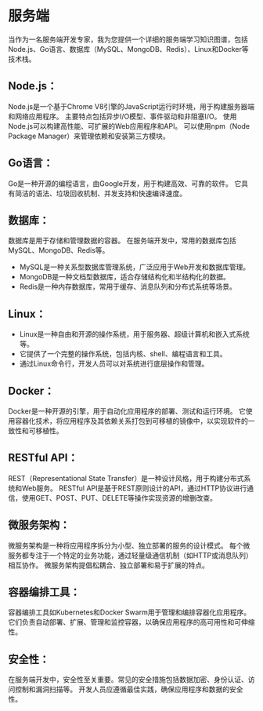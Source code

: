 # 服务端

当作为一名服务端开发专家，我为您提供一个详细的服务端学习知识图谱，包括Node.js、Go语言、数据库（MySQL、MongoDB、Redis）、Linux和Docker等技术栈。

## Node.js：
Node.js是一个基于Chrome V8引擎的JavaScript运行时环境，用于构建服务器端和网络应用程序。
主要特点包括异步I/O模型、事件驱动和非阻塞I/O。
使用Node.js可以构建高性能、可扩展的Web应用程序和API。
可以使用npm（Node Package Manager）来管理依赖和安装第三方模块。

## Go语言：
Go是一种开源的编程语言，由Google开发，用于构建高效、可靠的软件。
它具有简洁的语法、垃圾回收机制、并发支持和快速编译速度。


## 数据库：
数据库是用于存储和管理数据的容器。
在服务端开发中，常用的数据库包括MySQL、MongoDB、Redis等。
- MySQL是一种关系型数据库管理系统，广泛应用于Web开发和数据库管理。
- MongoDB是一种文档型数据库，适合存储结构化和半结构化的数据。
- Redis是一种内存数据库，常用于缓存、消息队列和分布式系统等场景。
## Linux：
- Linux是一种自由和开源的操作系统，用于服务器、超级计算机和嵌入式系统等。
- 它提供了一个完整的操作系统，包括内核、shell、编程语言和工具。
- 通过Linux命令行，开发人员可以对系统进行底层操作和管理。
## Docker：
Docker是一种开源的引擎，用于自动化应用程序的部署、测试和运行环境。
它使用容器化技术，将应用程序及其依赖关系打包到可移植的镜像中，以实现软件的一致性和可移植性。

## RESTful API：
REST（Representational State Transfer）是一种设计风格，用于构建分布式系统和Web服务。
RESTful API是基于REST原则设计的API，通过HTTP协议进行通信，使用GET、POST、PUT、DELETE等操作实现资源的增删改查。

## 微服务架构：
微服务架构是一种将应用程序拆分为小型、独立部署的服务的设计模式。
每个微服务都专注于一个特定的业务功能，通过轻量级通信机制（如HTTP或消息队列）相互协作。
微服务架构提倡松耦合、独立部署和易于扩展的特点。

## 容器编排工具：
容器编排工具如Kubernetes和Docker Swarm用于管理和编排容器化应用程序。
它们负责自动部署、扩展、管理和监控容器，以确保应用程序的高可用性和可伸缩性。

## 安全性：
在服务端开发中，安全性至关重要。常见的安全措施包括数据加密、身份认证、访问控制和漏洞扫描等。
开发人员应遵循最佳实践，确保应用程序和数据的安全性。